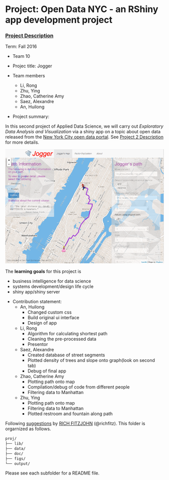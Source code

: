 # Project: Open Data NYC - an RShiny app development project
### [Project Description](doc/project2_desc.md)

Term: Fall 2016

+ Team 10
+ Projec title: Jogger
+ Team members
	+ Li, Rong
	+ Zhu, Ying
	+ Zhao, Catherine Amy
	+ Saez, Alexandre
	+ An, Huilong
	
+ Project summary: 

In this second project of Applied Data Science, we will carry out *Exploratory Data Analysis and Visualization* via a shiny app on a topic about open data released from the [New York City open data portal](https://nycopendata.socrata.com/). See [Project 2 Description](doc/project2_desc.md) for more details.  


![alt tag](https://github.com/TZstatsADS/Fall2016-Proj2-grp10/blob/master/output/screenshot.png)

The **learning goals** for this project is 
- business intelligence for data science
- systems development/design life cycle
- shiny app/shiny server
	
+ Contribution statement:
	+ An, Huilong 
		- Changed custom css
		- Build original ui interface
		- Design of app	
	+ Li, Rong
		- Algorithm for calculating shortest path
		- Cleaning the pre-processed data
		- Presentor
	+ Saez, Alexandre
		- Created database of street segments
		- Plotted density of trees and slope onto graph(look on second tab)
		- Debug of final app
	+ Zhao, Catherine Amy
		- Plotting path onto map
		- Compilation/debug of code from different people
		- Filtering data to Manhattan
	+ Zhu, Ying
		- Plotting path onto map
		- Filtering data to Manhattan
		- Plotted restroom and fountain along path

Following [suggestions](http://nicercode.github.io/blog/2013-04-05-projects/) by [RICH FITZJOHN](http://nicercode.github.io/about/#Team) (@richfitz). This folder is orgarnized as follows.

```
proj/
├── lib/
├── data/
├── doc/
├── figs/
└── output/
```

Please see each subfolder for a README file.

